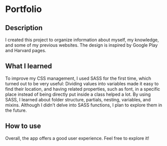 # Portfolio

## Description
I created this project to organize information about myself, my knowledge, and some of my previous websites. The design is inspired by Google Play and Harvard pages.

## What I learned 
To improve my CSS management, I used SASS for the first time, which turned out to be very useful: Dividing values into variables made it easy to find their location, and having related properties, such as font, in a specific place instead of being directly put inside a class helped a lot. 
By using SASS, I learned about folder structure, partials, nesting, variables, and mixins. Although I didn't delve into SASS functions, I plan to explore them in the future. 

## How to use
Overall, the app offers a good user experience. Feel free to explore it!